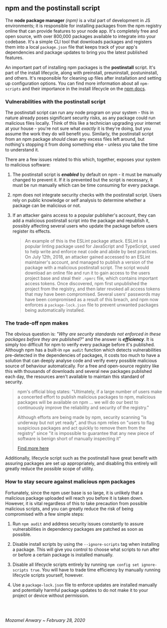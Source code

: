 ## npm and the postinstall script

The **node package manager** *(npm)* is a vital part of development in JS environments; it is responsible for installing packages from the npm registry online that can provide features to your node app. It's completely free and open source, with over 800,000 packages available to integrate into your codebase. It's a simple CLI tool that downloads packages and registers them into a local `package.json` file that keeps track of your app's dependencies and package updates to bring you the latest published features. 

An important part of installing npm packages is the **postinstall** script. It's part of the install lifecycle, along with preinstall, preuninstall, postuninstall, and others. It's responsible for cleaning up files after installation and setting up configuration options. You can find more information about all `npm-scripts` and their importance in the install lifecycle on the [npm docs](https://docs.npmjs.com/misc/scripts). 

### Vulnerabilities with the postinstall script

The postinstall script can run any node program on your system - this in nature already poses significant security risks, as any package could run malicious files locally. Think of this like a technician upgrading your internet at your house - you're not sure what *exactly* it is they're doing, but you assume the work they do will benefit you. Similarly, the postinstall script from an npm package *should* clean any excess files left around, but nothing's stopping it from doing something else - unless you take the time to understand it.

There are a few issues related to this which, together, exposes your system to malicious software:

1. The postinstall script is ***enabled*** by default on npm - it must be manually changed to prevent it. If it is prevented but the script is necessary, it must be run manually which can be time consuming for every package.

2. npm does not integrate security checks with the postinstall script. Users rely on public knowledge or self analysis to determine whether a package can be malicious or not.

3. If an attacker gains access to a popular publisher's account, they can add a malicious postinstall script into the package and republish it, possibly affecting several users who update the package before users register its effects.

   > An example of this is the ESLint package attack. ESLint is a popular linting package used for JavaScript and TypeScript, used to help write and enforce neat code and abide by best practices. On July 12th, 2018, an attacker gained accessed to an ESLint maintainer's account, and managed to publish a version of the package with a malicious postinstall script. The script would download an online file and run it to gain access to the users project base and steal their `.npmrc` file, which contains important access tokens. Once discovered, npm first unpublished the project from the registry, and then later revoked all access tokens that may have been compromised. Several users' passwords may have been compromised as a result of this breach, and npm now enforces a `package-lock.json` file to prevent unwanted packages being automatically installed.

### The trade-off npm makes

The obvious question is: *"Why are security standards not enforced in these packages before they are published?"* and the answer is ***efficiency***. It is simply too difficult for npm to verify every package before it's published. Although npm has a built-in `npm audit` function which detects vulnerabilities pre-detected in the dependencies of packages, it costs too much to have a solution that can deeply analyse code and verify every possible malicious source of behaviour automatically. For a free and open-source registry like this with thousands of downloads and several new packages published each day, the resources aren't available to maintain this standard of security. 

> npm's official blog states: "Ultimately, if a large number of users make a concerted effort to publish malicious packages to npm, malicious packages will be available on npm ... we will do our best to continuously improve the reliability and security of the registry." 
>
> Although efforts are being made by npm, security scanning "is underway but not yet ready", and thus npm relies on "users to flag suspicious packages and act quickly to remove them from the registry" since "it is impossible to guarantee that any new piece of software is benign short of manually inspecting it"
>
> [Find more here](https://blog.npmjs.org/post/141702881055/package-install-scripts-vulnerability)

Additionally, lifecycle script such as the postinstall have great benefit with assuring packages are set up appropriately, and disabling this entirely will greatly reduce the possible scope of utility.

### How to stay secure against malicious npm packages

Fortunately, since the npm user base is so large, it is unlikely that a malicious package uploaded will reach you before it is taken down. However, it is vital regardless of this to take precaution from possible malicious scripts, and you can greatly reduce the risk of being compromised with a few simple steps:

1. Run `npm audit` and address security issues constantly to assure vulnerabilities in dependency packages are patched as soon as possible.

2. Disable install scripts by using the `--ignore-scripts` tag when installing a package. This will give you control to choose what scripts to run after or before a certain package is installed manually.

3. Disable all lifecycle scripts entirely by running `npm config set ignore-scripts true`. You will have to trade time efficiency by manually running lifecycle scripts yourself, however.

4. Use a `package-lock.json` file to enforce updates are installed manually and potentially harmful package updates to do not make it to your project or device without permission.

&nbsp;  
&nbsp;  

*Mozamel Anwary ~ February 28, 2020*

